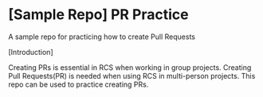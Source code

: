 # [Sample Repo] PR Practice
A sample repo for practicing how to create Pull Requests

[Introduction]

Creating PRs is essential in RCS when working in group projects.
Creating Pull Requests(PR) is needed when using RCS in multi-person projects.
This repo can be used to practice creating PRs.
